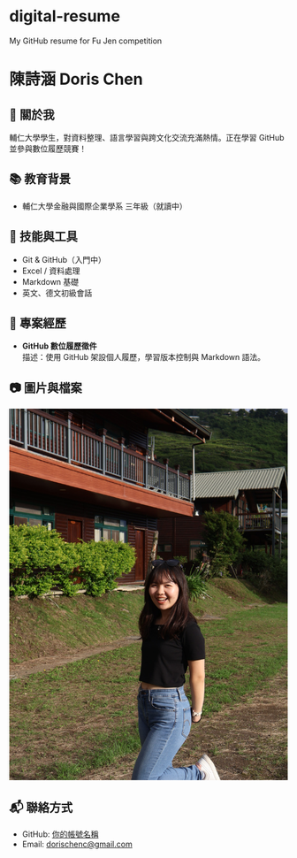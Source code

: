 # digital-resume
My GitHub resume for Fu Jen competition
# 陳詩涵 Doris Chen

## 🎯 關於我
輔仁大學學生，對資料整理、語言學習與跨文化交流充滿熱情。正在學習 GitHub 並參與數位履歷競賽！

## 📚 教育背景
- 輔仁大學金融與國際企業學系 三年級（就讀中）

## 🧰 技能與工具
- Git & GitHub（入門中）
- Excel / 資料處理
- Markdown 基礎
- 英文、德文初級會話

## 🚀 專案經歷
- **GitHub 數位履歷徵件**  
  描述：使用 GitHub 架設個人履歷，學習版本控制與 Markdown 語法。

## 📷 圖片與檔案
![個人照片](https://github.com/Dorischenc/digital-resume/blob/main/Doris_Photo.jpg?raw=true)

## 📬 聯絡方式
- GitHub: [你的帳號名稱](https://github.com/dorischenc)
- Email: dorischenc@gmail.com
